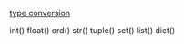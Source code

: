 [type conversion](https://www.geeksforgeeks.org/type-conversion-python/)

int()
float()
ord()
str()
tuple()
set()
list()
dict()
